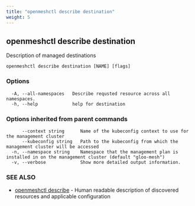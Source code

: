 ```yaml
---
title: "openmeshctl describe destination"
weight: 5
---
```

## openmeshctl describe destination

Description of managed destinations

```
openmeshctl describe destination [NAME] [flags]
```

### Options

```
  -A, --all-namespaces   Describe requsted resource across all namespaces.
  -h, --help             help for destination
```

### Options inherited from parent commands

```
      --context string      Name of the kubeconfig context to use for the management cluster
      --kubeconfig string   Path to the kubeconfig from which the management cluster will be accessed
  -n, --namespace string    Namespace that the management plan is installed in on the management cluster (default "gloo-mesh")
  -v, --verbose             Show more detailed output information.
```

### SEE ALSO

* [openmeshctl describe](../openmeshctl_describe)	 - Human readable description of discovered resources and applicable configuration

